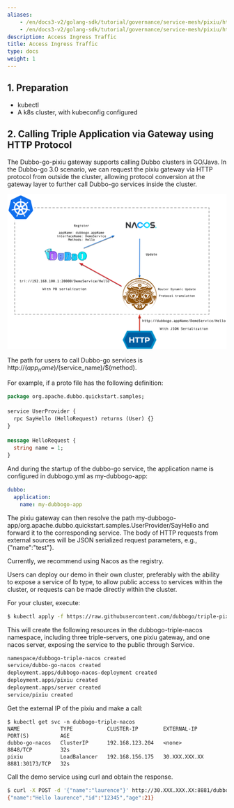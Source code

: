 ```yaml
---
aliases:
    - /en/docs3-v2/golang-sdk/tutorial/governance/service-mesh/pixiu/http_triple/
    - /en/docs3-v2/golang-sdk/tutorial/governance/service-mesh/pixiu/http_triple/
description: Access Ingress Traffic
title: Access Ingress Traffic
type: docs
weight: 1
---
```







## 1. Preparation

- kubectl
- A k8s cluster, with kubeconfig configured 

## 2. Calling Triple Application via Gateway using HTTP Protocol

The Dubbo-go-pixiu gateway supports calling Dubbo clusters in GO/Java. In the Dubbo-go 3.0 scenario, we can request the pixiu gateway via HTTP protocol from outside the cluster, allowing protocol conversion at the gateway layer to further call Dubbo-go services inside the cluster.

![image.png](/imgs/docs3-v2/golang-sdk/tasks/pixiu/http_triple/triple-pixiu.png)

The path for users to call Dubbo-go services is http://$(app_name)/$(service_name)/$(method).

For example, if a proto file has the following definition:

```protobuf
package org.apache.dubbo.quickstart.samples;

service UserProvider {
  rpc SayHello (HelloRequest) returns (User) {}
}

message HelloRequest {
  string name = 1;
}
```

And during the startup of the dubbo-go service, the application name is configured in dubbogo.yml as my-dubbogo-app:

```yaml
dubbo:
  application:
    name: my-dubbogo-app
```

The pixiu gateway can then resolve the path my-dubbogo-app/org.apache.dubbo.quickstart.samples.UserProvider/SayHello and forward it to the corresponding service. The body of HTTP requests from external sources will be JSON serialized request parameters, e.g., {"name":"test"}.

Currently, we recommend using Nacos as the registry.

Users can deploy our demo in their own cluster, preferably with the ability to expose a service of lb type, to allow public access to services within the cluster, or requests can be made directly within the cluster.

For your cluster, execute:

```bash
$ kubectl apply -f https://raw.githubusercontent.com/dubbogo/triple-pixiu-demo/master/deploy/pixiu-triple-demo.yml
```

This will create the following resources in the dubbogo-triple-nacos namespace, including three triple-servers, one pixiu gateway, and one nacos server, exposing the service to the public through Service.

```bash
namespace/dubbogo-triple-nacos created
service/dubbo-go-nacos created
deployment.apps/dubbogo-nacos-deployment created
deployment.apps/pixiu created
deployment.apps/server created
service/pixiu created
```

Get the external IP of the pixiu and make a call:

```pgsql
$ kubectl get svc -n dubbogo-triple-nacos
NAME             TYPE           CLUSTER-IP        EXTERNAL-IP     PORT(S)          AGE
dubbo-go-nacos   ClusterIP      192.168.123.204   <none>          8848/TCP         32s
pixiu            LoadBalancer   192.168.156.175   30.XXX.XXX.XX   8881:30173/TCP   32s
```

Call the demo service using curl and obtain the response.

```bash
$ curl -X POST -d '{"name":"laurence"}' http://30.XXX.XXX.XX:8881/dubbogoDemoServer/org.apache.dubbo.laurence.samples.UserProvider/SayHello
{"name":"Hello laurence","id":"12345","age":21}
```

